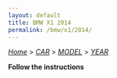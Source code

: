 ```yaml
---
layout: default
title: BMW X1 2014
permalink: /bmw/x1/2014/
---
```

[*Home*](/) > [*CAR*](/car/) > [*MODEL*](/car/model/) > [*YEAR*](/car/model/year/)

**Follow the instructions**